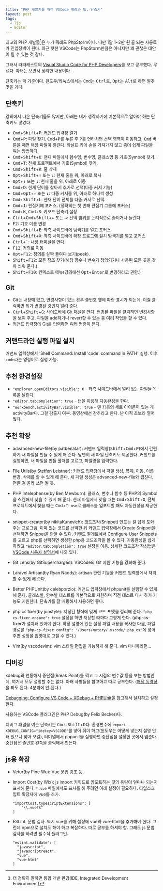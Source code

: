 ```yaml
---
title: "PHP 개발자를 위한 VSCode 확장과 팁, 단축키"
layout: post
tags:
  - Tip
  - Editor
---
```


최고의 PHP 개발툴[^editor]은 누가 뭐래도 PhpStorm이다. 다만 1달 1~2만 원 꼴 되는 사용료가 진입장벽이 된다. 최근 핫한 VSCode는 PhpStorm만큼은 아니지만 꽤 괜찮은 대안이 될 수 있는 것 같다.

[^editor]: 더 정확히 말하면 통합 개발 환경(IDE, Integrated Development Environment)

그래서 라라캐스트의 [Visual Studio Code for PHP Developers][video]를 보고 공부했다. 무료다. 아래는 보면서 정리한 내용이다.

[video]: https://laracasts.com/series/visual-studio-code-for-php-developers/

단축키는 맥 기준이다. 윈도우/리눅스에서는 <kbd>Cmd</kbd>는 <kbd>Ctrl</kbd>로, <kbd>Opt</kbd>는 <kbd>Alt</kbd>로 하면 얼추 맞을 거다.


## 단축키

강의에서 나온 단축키들도 많지만, 아래는 내가 생각하기에 기본적으로 알아야 하는 단축키도 넣었다.

- <kbd>Cmd</kbd>+<kbd>Shift</kbd>+<kbd>P</kbd>: 커맨드 입력창 열기
- <kbd>Cmd</kbd>+<kbd>P</kbd>: 파일 찾기. <kbd>Cmd</kbd>+<kbd>P</kbd>를 누른 후 <kbd>P</kbd>를 연타치면 선택 영역이 이동하고, <kbd>Cmd</kbd> 버튼을 떼면 해당 파일이 열린다. 화살표 키에 손을 가져가지 않고 좀더 쉽게 파일을 여는 방법이다.
- <kbd>Cmd</kbd>+<kbd>Shift</kbd>+<kbd>O</kbd>: 현재 파일에서 함수명, 변수명, 클래스명 등 기호(Symbol) 찾기.
- <kbd>Cmd</kbd>+<kbd>T</kbd>: 전체 프로젝트에서 기호(Symbol) 찾기.
- <kbd>Cmd</kbd>+<kbd>Shift</kbd>+<kbd>K</kbd>: 줄 삭제
- <kbd>Opt</kbd>+<kbd>Shift</kbd>+<kbd>↑</kbd> 또는 <kbd>↓</kbd>: 현재 줄을 위, 아래로 복사
- <kbd>Opt</kbd>+<kbd>↑</kbd> 또는 <kbd>↓</kbd>: 현재 줄을 위, 아래로 이동
- <kbd>Cmd</kbd>+<kbd>D</kbd>: 현재 단어를 찾아서 추가로 선택(다중 커서 기능)
- <kbd>Cmd</kbd>+<kbd>Opt</kbd>+<kbd>↑</kbd> 또는 <kbd>↓</kbd>: 다중 커서를 위, 아래로 하나씩 생성
- <kbd>Cmd</kbd>+<kbd>Shift</kbd>+<kbd>L</kbd>: 현재 단어 전체를 다중 커서로 선택.
- <kbd>Cmd</kbd>+<kbd>1</kbd>: 편집기에 포커스. (정확히는 첫 번째 편집기 그룹에 포커스)
- <kbd>Cmd</kbd>+<kbd>K</kbd>, <kbd>Cmd</kbd>+<kbd>S</kbd>: 키보드 단축키 설정
- <kbd>Ctrl</kbd>+<kbd>Cmd</kbd>+<kbd>Shift</kbd>+<kbd>←</kbd> 또는 <kbd>→</kbd>: 선택 범위를 논리적으로 줄이거나 늘린다.
- F2: 기호 이름 변경
- <kbd>Cmd</kbd>+<kbd>Shift</kbd>+<kbd>E</kbd>: 좌측 사이드바에 탐색기를 열고 포커스
- <kbd>Cmd</kbd>+<kbd>Shift</kbd>+<kbd>X</kbd>: 좌측 사이드바에 확장 프로그램 설치 탐색기를 열고 포커스
- <kbd>Ctrl</kbd>+<kbd>`</kbd>: 내장 터미널을 연다.
- <kbd>F12</kbd>: 정의로 이동
- <kbd>Opt</kbd>+<kbd>F12</kbd>: 정의를 살짝 들여다 보기(peek).
- <kbd>Shift</kbd>+<kbd>F12</kbd>: 모든 참조 찾기(해당 함수나 변수가 정의되거나 사용된 모든 곳을 찾아 띄워 준다.)
- <kbd>Shift</kbd>+<kbd>F10</kbd>: 컨텍스트 메뉴(강의에선 <kbd>Opt</kbd>+<kbd>Enter</kbd>로 변경하라고 권함.)


## Git

- Git는 내장돼 있고, 변경사항이 있는 경우 줄번호 옆에 파란 표시가 되는데, 이걸 클릭하면 뭐가 변경된 것인지 알려 준다.
- <kbd>Ctrl</kbd>+<kbd>Shift</kbd>+<kbd>G</kbd>: 사이드바에 Git 패널을 연다. 변경된 파일을 클릭하면 변경사항을 보여 주고, 파일을 add하거나 revert할 수 있는 등 여러 작업을 할 수 있다.
- 커맨드 입력창에 Git를 입력하면 여러 명령이 뜬다.


## 커맨드라인 실행 파일 설치

커맨드 입력창에서 'Shell Command: Install 'code' command in PATH' 실행. 이후 `code`라는 명령어로 실행 가능.


## 추천 환경설정

- `"explorer.openEditors.visible": 0` - 좌측 사이드바에서 열려 있는 파일들 목록을 날린다.
- `"editor.tabCompletion": true` - 탭을 이용해 자동완성을 한다.
- `"workbench.activityBar.visible": true` - 맨 좌측의 세로 아이콘이 있는 게 activityBar다. 그걸 감출지 여부. 동영상에선 감추라고 한다. 난 아직 초보라 열어 뒀다.


## 추천 확장

- advanced-new-file(by patbenatar): 커맨드 입력창(<kbd>Shift</kbd>+<kbd>Cmd</kbd>+<kbd>P</kbd>)에서 간편하게 새 파일을 만들 수 있게 해 준다. 당연히 새 파일 단축키도 제공한다. 커맨드를 실행하면, 새 파일을 만들 폴더를 고르고, 파일명을 입력한다.

- File Utils(by Steffen Leistner): 커맨드 입력창에서 파일 생성, 복제, 이동, 이름 변경, 삭제를 할 수 있게 해 준다. 새 파일 생성은 advanced-new-file와 겹친다. 편한 걸 골라 쓰면 될 듯.

- PHP Intelephense(by Ben Mewburn): 클래스, 변수나 함수 등 PHP의 Symbol을 스캔해서 찾을 수 있게 해 준다. 현재 파일에서 찾을 때는 <kbd>Cmd</kbd>+<kbd>Shift</kbd>+<kbd>O</kbd>, 전체 프로젝트에서 찾을 때는 <kbd>Cmd</kbd>+<kbd>T</kbd>. `use`로 클래스를 임포트할 때도 자동완성을 제공한다.

- snippet-creator(by nikitaKunevich): 코드조각(Snippet) 만드는 걸 쉽게 도와 주는 프로그램. 이미 있는 코드를 선택한 뒤 커맨드 입력창에서 Create Snippet을 선택하면 Snippet을 만들 수 있다. 커맨드 팔레트에서 Configure User Snippets를 고르고 php를 선택하면 생성한 php용 코드조각을 볼 수 있다. 자동완성을 쉽게 하려고 `"editor.tabCompletion": true` 설정을 이용. 상세한 코드조각 작성법은 [VSCode 사용자 설명서](https://code.visualstudio.com/docs/editor/userdefinedsnippets)에 나와 있다. 

- Git Lens(by GitSupercharged): VSCode의 Git 지원 기능을 강화해 준다. 

- Laravel Artisan(by Ryan Naddy): artisan 관련 기능을 커맨드 입력창에서 처리할 수 있게 해 준다. 

- Better PHPUnit(by calebporzio): 커맨드 입력창에서 phpunit을 실행할 수 있게 해 준다. 클래스별, 함수별 테스트를 기본적으로 지원하며 직전 테스트 다시 하기 기능도 지원한다. 단축키를 잘 매핑해서 사용하면 좋다.

- php cs fixer(by junstyle): 지정된 형식에 맞게 코드 포맷을 정리해 준다. `"php-cs-fixer.onsave": true` 설정을 하면 저장할 때마다 그렇게 한다. (php-cs-fixer가 설치돼 있어야 한다. 확장 설명에 있는 설정 파일 내용을 복사한 다음, 파일 경로를 `"php-cs-fixer.config": "/Users/mytory/.vscode/.php_cs"`에 넣어 주면 설정을 입맛대로 고칠 수 있다.)

- Vim(by vscodevim): vim 스타일 편집을 가능하게 해 준다. vim 마니아라면...




## 디버깅

xdebug와 연동해서 중단점(Break Point)를 찍고 그 시점의 변수값 등을 보는 방법인데, 여기서 모두 설명할 수는 없다. 아래 사항들을 참고하고 따로 공부한다. ([해당 동영상][debug-video]을 봐도 된다. 4분밖에 안 된다.)

[debug-video]: https://laracasts.com/series/visual-studio-code-for-php-developers/episodes/13

[Debugging: Configure VS Code + XDebug + PHPUnit](https://tighten.co/blog/configure-vscode-to-debug-phpunit-tests-with-xdebug)을 참고해서 설치하고 설정한다.

사용하는 VSCode 플러그인은 PHP Debug(by Felix Becker)다. 

디버그 패널을 여는 단축키는 <kbd>Cmd</kbd>+<kbd>Shift</kbd>+<kbd>D</kbd>다. 환경변수에 `export XDEBUG_CONFIG="idekey=VSCODE"`를 넣어 줘야 하고(윈도우는 어떻게 넣는지 설명 안 돼 있으니 찾아 보길), 터미널에서 phpunit을 실행하면 중단점을 설정한 곳에서 멈춘다. 중단점은 줄번호 왼쪽을 클릭해서 만든다.



## js용 확장

- Vetur(by Pine Wu): Vue 문법 강조 등.

- Import Cost(by Wix): js import 키워드로 임포트하는 것의 용량이 얼마나 되는지 표시해 준다. `*.vue` 파일에서도 표시를 해 주려면 아래 설정이 필요하다. 타입스크립트 확장자에 vue를 추가.   
  ~~~
  "importCost.typescriptExtensions": [
      "\\.vue?$"
  ]
  ~~~

- ESLint: 문법 검사. 역시 vue를 위해 설정에 vue와 vue-html을 추가해야 한다. 그런데 npm으로 설치도 해야 하고 복잡하다. 따로 공부를 하셔야 함. 그래도 js 문법 검사를 하려면 필수적 플러그인.
  ~~~
  "eslint.validate": [
    "javascript",
    "javascriptreact",
    "vue",
    "vue-html"
  ]
  ~~~
